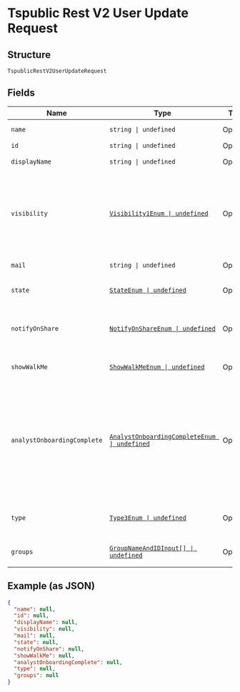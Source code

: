 
# Tspublic Rest V2 User Update Request

## Structure

`TspublicRestV2UserUpdateRequest`

## Fields

| Name | Type | Tags | Description |
|  --- | --- | --- | --- |
| `name` | `string \| undefined` | Optional | Name of the user account. The username string must be unique. |
| `id` | `string \| undefined` | Optional | The GUID of the user account |
| `displayName` | `string \| undefined` | Optional | A display name string for the user, usually their first and last name. |
| `visibility` | [`Visibility1Enum \| undefined`](../../doc/models/visibility-1-enum.md) | Optional | Visibility of the user account.<br><br>The visibility attribute is set to DEFAULT when creating a user. The DEFAULT attribute makes a user visible to other users and user groups, and thus allows them to share objects.<br>**Default**: `Visibility1Enum.DEFAULT` |
| `mail` | `string \| undefined` | Optional | Email id associated with the user account |
| `state` | [`StateEnum \| undefined`](../../doc/models/state-enum.md) | Optional | Status of user account. acitve or inactive.<br>**Default**: `StateEnum.ACTIVE` |
| `notifyOnShare` | [`NotifyOnShareEnum \| undefined`](../../doc/models/notify-on-share-enum.md) | Optional | User preference for receiving email notifications when another ThoughtSpot user shares answers or pinboards.<br>**Default**: `NotifyOnShareEnum.True` |
| `showWalkMe` | [`ShowWalkMeEnum \| undefined`](../../doc/models/show-walk-me-enum.md) | Optional | The user preference for revisiting the onboarding experience.<br>**Default**: `ShowWalkMeEnum.True` |
| `analystOnboardingComplete` | [`AnalystOnboardingCompleteEnum \| undefined`](../../doc/models/analyst-onboarding-complete-enum.md) | Optional | ThoughtSpot provides an interactive guided walkthrough to onboard new users. The onboarding experience leads users through a set of actions to help users get started and accomplish their tasks quickly.<br><br>The users can turn off the Onboarding experience and access it again when they need assistance with the ThoughtSpot UI.<br>**Default**: `AnalystOnboardingCompleteEnum.False` |
| `type` | [`Type3Enum \| undefined`](../../doc/models/type-3-enum.md) | Optional | Type of user. LOCAL_USER indicates that the user is created locally in the ThoughtSpot system.<br>**Default**: `Type3Enum.LOCALUSER` |
| `groups` | [`GroupNameAndIDInput[] \| undefined`](../../doc/models/group-name-and-id-input.md) | Optional | A JSON array of group names or GUIDs or both. When both are given then id is considered |

## Example (as JSON)

```json
{
  "name": null,
  "id": null,
  "displayName": null,
  "visibility": null,
  "mail": null,
  "state": null,
  "notifyOnShare": null,
  "showWalkMe": null,
  "analystOnboardingComplete": null,
  "type": null,
  "groups": null
}
```

